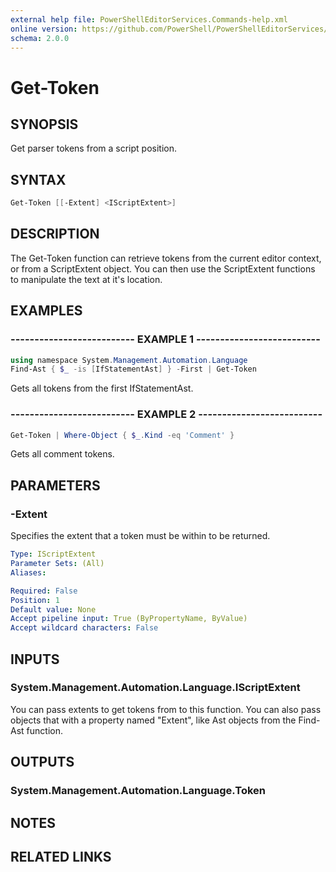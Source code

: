 ```yaml
---
external help file: PowerShellEditorServices.Commands-help.xml
online version: https://github.com/PowerShell/PowerShellEditorServices/tree/master/module/docs/Get-Token.md
schema: 2.0.0
---
```


# Get-Token

## SYNOPSIS

Get parser tokens from a script position.

## SYNTAX

```powershell
Get-Token [[-Extent] <IScriptExtent>]
```

## DESCRIPTION

The Get-Token function can retrieve tokens from the current editor context, or from a ScriptExtent object. You can then use the ScriptExtent functions to manipulate the text at it's location.

## EXAMPLES

### -------------------------- EXAMPLE 1 --------------------------

```powershell
using namespace System.Management.Automation.Language
Find-Ast { $_ -is [IfStatementAst] } -First | Get-Token
```

Gets all tokens from the first IfStatementAst.

### -------------------------- EXAMPLE 2 --------------------------

```powershell
Get-Token | Where-Object { $_.Kind -eq 'Comment' }
```

Gets all comment tokens.

## PARAMETERS

### -Extent

Specifies the extent that a token must be within to be returned.

```yaml
Type: IScriptExtent
Parameter Sets: (All)
Aliases:

Required: False
Position: 1
Default value: None
Accept pipeline input: True (ByPropertyName, ByValue)
Accept wildcard characters: False
```

## INPUTS

### System.Management.Automation.Language.IScriptExtent

You can pass extents to get tokens from to this function. You can also pass objects that with a property named "Extent", like Ast objects from the Find-Ast function.

## OUTPUTS

### System.Management.Automation.Language.Token

## NOTES

## RELATED LINKS
